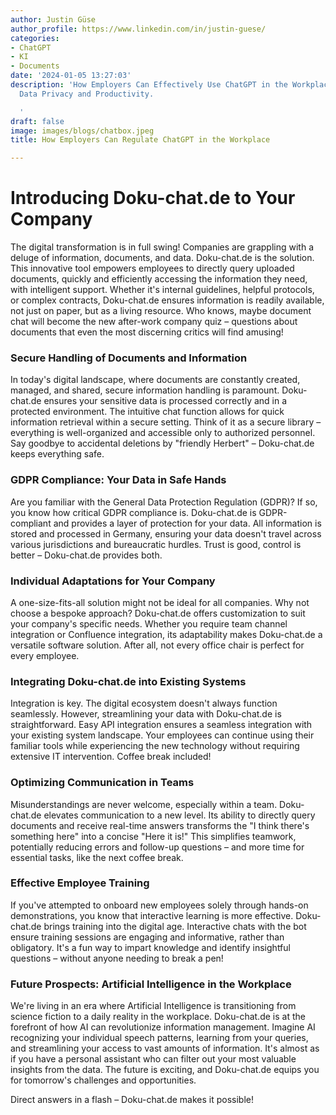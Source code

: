 ```yaml
---
author: Justin Güse
author_profile: https://www.linkedin.com/in/justin-guese/
categories:
- ChatGPT
- KI
- Documents
date: '2024-01-05 13:27:03'
description: 'How Employers Can Effectively Use ChatGPT in the Workplace: Tips for
  Data Privacy and Productivity.

  '
draft: false
image: images/blogs/chatbox.jpeg
title: How Employers Can Regulate ChatGPT in the Workplace

---
```

# Introducing Doku-chat.de to Your Company

The digital transformation is in full swing! Companies are grappling with a deluge of information, documents, and data.  Doku-chat.de is the solution. This innovative tool empowers employees to directly query uploaded documents, quickly and efficiently accessing the information they need, with intelligent support. Whether it's internal guidelines, helpful protocols, or complex contracts, Doku-chat.de ensures information is readily available, not just on paper, but as a living resource.  Who knows, maybe document chat will become the new after-work company quiz – questions about documents that even the most discerning critics will find amusing!

### Secure Handling of Documents and Information

In today's digital landscape, where documents are constantly created, managed, and shared, secure information handling is paramount. Doku-chat.de ensures your sensitive data is processed correctly and in a protected environment. The intuitive chat function allows for quick information retrieval within a secure setting.  Think of it as a secure library – everything is well-organized and accessible only to authorized personnel.  Say goodbye to accidental deletions by "friendly Herbert" – Doku-chat.de keeps everything safe.

### GDPR Compliance: Your Data in Safe Hands

Are you familiar with the General Data Protection Regulation (GDPR)?  If so, you know how critical GDPR compliance is. Doku-chat.de is GDPR-compliant and provides a layer of protection for your data.  All information is stored and processed in Germany, ensuring your data doesn't travel across various jurisdictions and bureaucratic hurdles. Trust is good, control is better – Doku-chat.de provides both.

### Individual Adaptations for Your Company

A one-size-fits-all solution might not be ideal for all companies.  Why not choose a bespoke approach? Doku-chat.de offers customization to suit your company's specific needs.  Whether you require team channel integration or Confluence integration, its adaptability makes Doku-chat.de a versatile software solution.  After all, not every office chair is perfect for every employee.

### Integrating Doku-chat.de into Existing Systems

Integration is key.  The digital ecosystem doesn't always function seamlessly.  However, streamlining your data with Doku-chat.de is straightforward. Easy API integration ensures a seamless integration with your existing system landscape. Your employees can continue using their familiar tools while experiencing the new technology without requiring extensive IT intervention.  Coffee break included!

### Optimizing Communication in Teams

Misunderstandings are never welcome, especially within a team. Doku-chat.de elevates communication to a new level.  Its ability to directly query documents and receive real-time answers transforms the "I think there's something here" into a concise "Here it is!" This simplifies teamwork, potentially reducing errors and follow-up questions – and more time for essential tasks, like the next coffee break.

### Effective Employee Training

If you've attempted to onboard new employees solely through hands-on demonstrations, you know that interactive learning is more effective. Doku-chat.de brings training into the digital age.  Interactive chats with the bot ensure training sessions are engaging and informative, rather than obligatory. It's a fun way to impart knowledge and identify insightful questions – without anyone needing to break a pen!

### Future Prospects: Artificial Intelligence in the Workplace

We're living in an era where Artificial Intelligence is transitioning from science fiction to a daily reality in the workplace. Doku-chat.de is at the forefront of how AI can revolutionize information management. Imagine AI recognizing your individual speech patterns, learning from your queries, and streamlining your access to vast amounts of information.  It's almost as if you have a personal assistant who can filter out your most valuable insights from the data. The future is exciting, and Doku-chat.de equips you for tomorrow's challenges and opportunities.

Direct answers in a flash – Doku-chat.de makes it possible!
